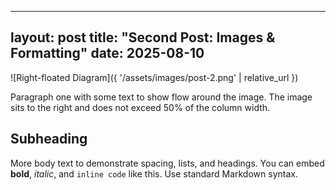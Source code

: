 
---
layout: post
title: "Second Post: Images & Formatting"
date: 2025-08-10
---
![Right-floated Diagram]({ '/assets/images/post-2.png' | relative_url })

Paragraph one with some text to show flow around the image. The image sits to the right and does not exceed 50% of the column width.

## Subheading

More body text to demonstrate spacing, lists, and headings. You can embed **bold**, *italic*, and `inline code` like this. Use standard Markdown syntax.
